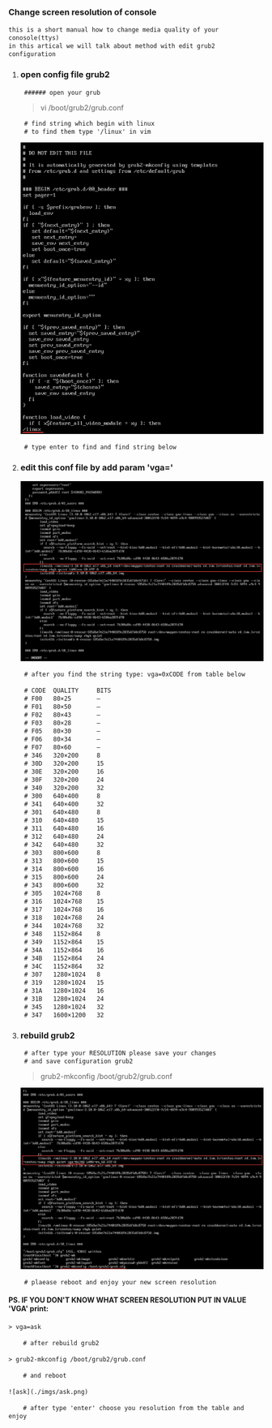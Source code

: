 ### Change screen resolution of console  

	this is a short manual how to change media quality of your conosole(ttys)  
	in this artical we will talk about method with edit grub2 configuration  

1. ### open config file grub2  

		###### open your grub  
  
	> vi /boot/grub2/grub.conf  

		# find string which begin with linux  
		# to find them type '/linux' in vim  

	![img1](./imgs/1.png)  

		# type enter to find and find string below  

2. ### edit this conf file by add param 'vga='

	![img2](./imgs/2.png)

		# after you find the string type: vga=0xCODE from table below  

		# CODE	QUALITY		BITS  
		# F00	80×25		—  
		# F01	80×50		—  
		# F02	80×43		—  
		# F03	80×28		—  
		# F05	80×30		—  
		# F06	80×34		—  
		# F07	80×60		—  
		# 346	320×200		8  
		# 30D	320×200		15    
		# 30E	320×200		16    
		# 30F	320×200		24     
		# 340	320×200		32    
		# 300	640×400		8    
		# 341	640×400		32    
		# 301	640×480		8    
		# 310	640×480		15    
		# 311	640×480		16    
		# 312	640×480		24    
		# 342	640×480		32    
		# 303	800×600		8    
		# 313	800×600		15    
		# 314	800×600		16  
		# 315	800×600		24  
		# 343	800×600		32    
		# 305	1024×768	8  
		# 316	1024×768	15  
		# 317	1024×768	16  
		# 318	1024×768	24  
		# 344	1024×768	32  
		# 348	1152×864	8  
		# 349	1152×864	15  
		# 34A	1152×864	16  
		# 34B	1152×864	24  
		# 34C	1152×864	32  
		# 307	1280×1024	8  
		# 319	1280×1024	15  
		# 31A	1280×1024	16  
		# 31B	1280×1024	24  
		# 345	1280×1024	32  
		# 347	1600×1200	32  

3. ### rebuild grub2  

		# after type your RESOLUTION please save your changes  
		# and save configuration grub2  

	> grub2-mkconfig /boot/grub2/grub.conf  

	![img3](./imgs/3.png)  

		# plaease reboot and enjoy your new screen resolution  

#### PS. IF YOU DON'T KNOW WHAT SCREEN RESOLUTION PUT IN VALUE 'VGA' print:  

	> vga=ask  

		# after rebuild grub2  

	> grub2-mkconfig /boot/grub2/grub.conf  

		# and reboot  

	![ask](./imgs/ask.png)  

		# after type 'enter' choose you resolution from the table and enjoy  
  

	